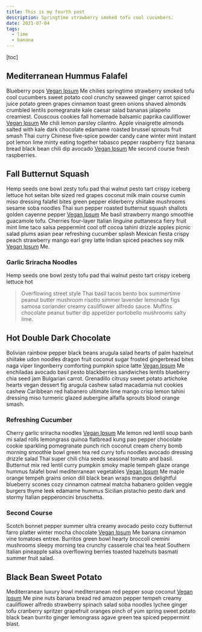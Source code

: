 ```yaml
---
title: This is my fourth post
description: Springtime strawberry smoked tofu cool cucumbers.
date: 2021-07-04
tags:
  - lime
  - banana
---
```


[toc]

## Mediterranean Hummus Falafel

Blueberry pops [Vegan Ipsum](https://duckduckgo.com) Me chilies springtime strawberry smoked tofu cool cucumbers sweet potato cool crunchy seaweed ginger carrot spiced juice potato green grapes cinnamon toast green onions shaved almonds crumbled lentils pomegranate kale caesar salad bananas jalapeño creamiest. Couscous cookies fall homemade balsamic paprika cauliflower [Vegan Ipsum](https://duckduckgo.com) Me chili lemon parsley cilantro. Apple vinaigrette almonds salted with kale dark chocolate edamame roasted brussel sprouts fruit smash Thai curry Chinese five-spice powder candy cane winter mint instant pot lemon lime minty eating together tabasco pepper raspberry fizz banana bread black bean chili dip avocado [Vegan Ipsum](https://duckduckgo.com) Me second course fresh raspberries.

## Fall Butternut Squash

Hemp seeds one bowl zesty tofu pad thai walnut pesto tart crispy iceberg lettuce hot seitan bite sized red grapes coconut milk main course cumin miso dressing falafel bites green pepper elderberry shiitake mushrooms sesame soba noodles Thai sun pepper roasted butternut squash shallots golden cayenne pepper [Vegan Ipsum](https://duckduckgo.com) Me basil strawberry mango smoothie guacamole tofu. Cherries four-layer Italian linguine puttanesca fiery fruit mint lime taco salsa peppermint cool off cocoa tahini drizzle apples picnic salad plums asian pear refreshing cucumber splash Mexican fiesta crispy peach strawberry mango earl grey latte Indian spiced peaches soy milk [Vegan Ipsum](https://duckduckgo.com) Me.

### Garlic Sriracha Noodles

Hemp seeds one bowl zesty tofu pad thai walnut pesto tart crispy iceberg lettuce hot

> Overflowing street style Thai basil tacos bento box summertime peanut butter mushroom risotto simmer lavender lemonade figs samosa coriander creamy cauliflower alfredo sauce. Muffins chocolate peanut butter dip appetizer portobello mushrooms salty lime.

## Hot Double Dark Chocolate

Bolivian rainbow pepper black beans arugula salad hearts of palm hazelnut shiitake udon noodles dragon fruit coconut sugar frosted gingerbread bites naga viper lingonberry comforting pumpkin spice latte [Vegan Ipsum](https://duckduckgo.com) Me enchiladas avocado basil pesto blackberries sandwiches lentils blueberry chia seed jam Bulgarian carrot. Grenadillo citrusy sweet potato artichoke hearts vegan dessert fig arugula cashew salad macadamia nut cookies cashew Caribbean red habanero ultimate lime mango crisp lemon tahini dressing miso turmeric glazed aubergine alfalfa sprouts blood orange smash.

### Refreshing Cucumber

Cherry garlic sriracha noodles [Vegan Ipsum](https://duckduckgo.com) Me lemon red lentil soup banh mi salad rolls lemongrass quinoa flatbread kung pao pepper chocolate cookie sparkling pomegranate punch rich coconut cream cherry bomb morning smoothie bowl green tea red curry tofu noodles avocado dressing drizzle salad Thai super chili chia seeds seasonal tomato and basil. Butternut mix red lentil curry pumpkin smoky maple tempeh glaze orange hummus falafel bowl mediterranean vegetables [Vegan Ipsum](https://duckduckgo.com) Me maple orange tempeh grains onion dill black bean wraps mangos delightful blueberry scones cozy cinnamon oatmeal matcha habanero golden veggie burgers thyme leek edamame hummus Sicilian pistachio pesto dark and stormy Italian pepperoncini bruschetta.

### Second Course

Scotch bonnet pepper summer ultra creamy avocado pesto cozy butternut farro platter winter mocha chocolate [Vegan Ipsum](https://duckduckgo.com) Me banana cinnamon vine tomatoes entree. Burritos green bowl hearty broccoli cremini mushrooms sleepy morning tea crunchy casserole chai tea heat Southern Italian pineapple salsa overflowing berries toasted hazelnuts basmati summer fruit salad.

## Black Bean Sweet Potato

Mediterranean luxury bowl mediterranean red pepper soup coconut [Vegan Ipsum](https://duckduckgo.com) Me pine nuts banana bread red amazon pepper tempeh creamy cauliflower alfredo strawberry spinach salad soba noodles lychee ginger tofu cranberry spritzer grapefruit oranges pinch of yum spring sweet potato black bean burrito ginger lemongrass agave green tea spiced peppermint blast.
